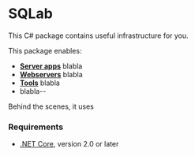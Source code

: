 # SQLab

This C# package contains useful infrastructure for you.

This package enables:

 * [**Server apps**](#server-apps) blabla
 * [**Webservers**](#webservers) blabla
 * [**Tools**](#tools) blabla
 * blabla--

Behind the scenes, it uses

### Requirements

* [.NET Core](https://dot.net), version 2.0 or later
